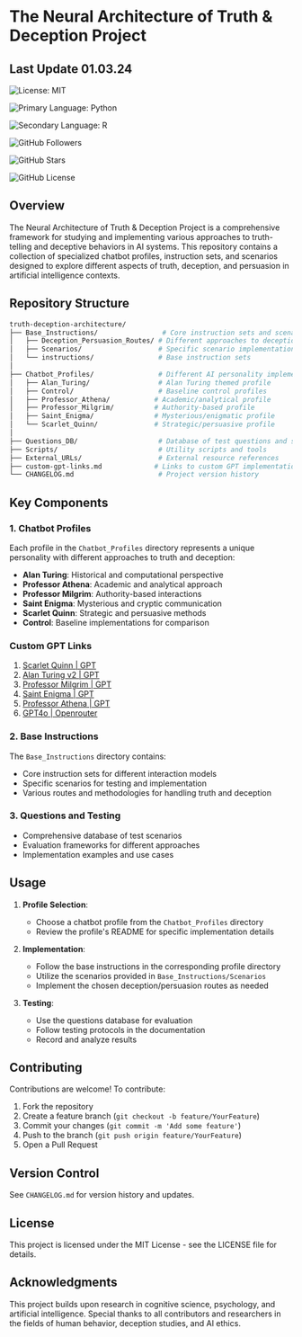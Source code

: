 # The Neural Architecture of Truth & Deception Project

## Last Update 01.03.24

![License: MIT](https://img.shields.io/badge/License-MIT-yellow.svg)

![Primary Language: Python](https://img.shields.io/badge/language-Python-blue.svg)

![Secondary Language: R](https://img.shields.io/badge/language-R-red.svg)

![GitHub Followers](https://img.shields.io/github/followers/Exios66?label=Follow&style=social)

![GitHub Stars](https://img.shields.io/github/stars/Exios66/truth-deception-architecture?style=social)

![GitHub License](https://img.shields.io/github/license/Exios66/truth-deception-architecture)

## Overview

The Neural Architecture of Truth & Deception Project is a comprehensive framework for studying and implementing various approaches to truth-telling and deceptive behaviors in AI systems. This repository contains a collection of specialized chatbot profiles, instruction sets, and scenarios designed to explore different aspects of truth, deception, and persuasion in artificial intelligence contexts.

## Repository Structure

```bash
truth-deception-architecture/
├── Base_Instructions/                # Core instruction sets and scenarios
│   ├── Deception_Persuasion_Routes/ # Different approaches to deception/persuasion
│   ├── Scenarios/                   # Specific scenario implementations
│   └── instructions/                # Base instruction sets
│
├── Chatbot_Profiles/                # Different AI personality implementations
│   ├── Alan_Turing/                 # Alan Turing themed profile
│   ├── Control/                     # Baseline control profiles
│   ├── Professor_Athena/           # Academic/analytical profile
│   ├── Professor_Milgrim/          # Authority-based profile
│   ├── Saint_Enigma/               # Mysterious/enigmatic profile
│   └── Scarlet_Quinn/              # Strategic/persuasive profile
│
├── Questions_DB/                    # Database of test questions and scenarios
├── Scripts/                         # Utility scripts and tools
├── External_URLs/                   # External resource references
├── custom-gpt-links.md             # Links to custom GPT implementations
└── CHANGELOG.md                     # Project version history
```

## Key Components

### 1. Chatbot Profiles

Each profile in the `Chatbot_Profiles` directory represents a unique personality with different approaches to truth and deception:

- **Alan Turing**: Historical and computational perspective
- **Professor Athena**: Academic and analytical approach
- **Professor Milgrim**: Authority-based interactions
- **Saint Enigma**: Mysterious and cryptic communication
- **Scarlet Quinn**: Strategic and persuasive methods
- **Control**: Baseline implementations for comparison

### Custom GPT Links

1. [Scarlet Quinn | GPT](https://chatgpt.com/g/g-NLWC9vehl-scarlet)
2. [Alan Turing v2 | GPT](https://chatgpt.com/g/g-QgFcVGt0c-alan-turing-v2)
3. [Professor Milgrim | GPT](https://chatgpt.com/g/g-Wep2NX3zr-professor-milgrim)
4. [Saint Enigma | GPT](https://chatgpt.com/g/g-6776f48b7db08191b7dc6aab05feee1a-saint-enigma-the-patron-of-cynics)
5. [Professor Athena | GPT](https://chatgpt.com/g/g-6774491330b08191b99d1f743a27a52e-the-athenaic-professor)
6. [GPT4o | Openrouter](https://openrouter.ai/openai/gpt-4o-2024-11-20)


### 2. Base Instructions

The `Base_Instructions` directory contains:

- Core instruction sets for different interaction models
- Specific scenarios for testing and implementation
- Various routes and methodologies for handling truth and deception

### 3. Questions and Testing

- Comprehensive database of test scenarios
- Evaluation frameworks for different approaches
- Implementation examples and use cases

## Usage

1. **Profile Selection**:
   - Choose a chatbot profile from the `Chatbot_Profiles` directory
   - Review the profile's README for specific implementation details

2. **Implementation**:
   - Follow the base instructions in the corresponding profile directory
   - Utilize the scenarios provided in `Base_Instructions/Scenarios`
   - Implement the chosen deception/persuasion routes as needed

3. **Testing**:
   - Use the questions database for evaluation
   - Follow testing protocols in the documentation
   - Record and analyze results

## Contributing

Contributions are welcome! To contribute:

1. Fork the repository
2. Create a feature branch (`git checkout -b feature/YourFeature`)
3. Commit your changes (`git commit -m 'Add some feature'`)
4. Push to the branch (`git push origin feature/YourFeature`)
5. Open a Pull Request

## Version Control

See `CHANGELOG.md` for version history and updates.

## License

This project is licensed under the MIT License - see the LICENSE file for details.

## Acknowledgments

This project builds upon research in cognitive science, psychology, and artificial intelligence. Special thanks to all contributors and researchers in the fields of human behavior, deception studies, and AI ethics.
